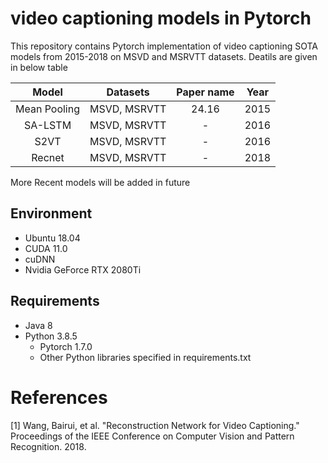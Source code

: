 # video captioning models in Pytorch
This repository contains Pytorch implementation of video captioning SOTA models from 2015-2018 on MSVD and MSRVTT datasets. Deatils are given in below table

 | Model | Datasets | Paper name | Year | 
 | :---: | :---: | :---: | :---: | 
 | Mean Pooling | MSVD, MSRVTT | 24.16 | 2015 | 
 | SA-LSTM | MSVD, MSRVTT | - | 2016 |
 | S2VT | MSVD, MSRVTT | - | 2016 |
 | Recnet | MSVD, MSRVTT |  -  | 2018 |
 
 More Recent models will be added in future

## Environment
* Ubuntu 18.04
* CUDA 11.0
* cuDNN 
* Nvidia GeForce RTX 2080Ti

## Requirements 
* Java 8 
* Python 3.8.5
    * Pytorch 1.7.0
    * Other Python libraries specified in requirements.txt



# References

[1] Wang, Bairui, et al. "Reconstruction Network for Video Captioning." Proceedings of the IEEE Conference on Computer Vision and Pattern Recognition. 2018.

